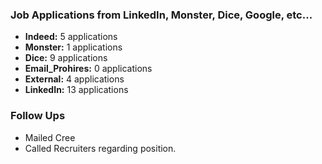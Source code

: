 ### **Job Applications from LinkedIn, Monster, Dice, Google, etc...**
- **Indeed:** 5 applications
- **Monster:** 1 applications
- **Dice:** 9 applications
- **Email_Prohires:** 0 applications
- **External:** 4 applications  
- **LinkedIn:** 13 applications

### **Follow Ups**
- Mailed Cree
- Called Recruiters regarding position.